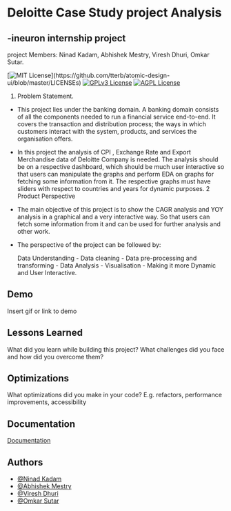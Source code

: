 
# Deloitte Case Study project Analysis 
## -ineuron internship project
project Members: Ninad Kadam, Abhishek Mestry, Viresh Dhuri, Omkar Sutar. 



[![MIT License](https://img.shields.io/apm/l/atomic-design-ui.svg?)](https://github.com/tterb/atomic-design-ui/blob/master/LICENSEs)
[![GPLv3 License](https://img.shields.io/badge/License-GPL%20v3-yellow.svg)](https://opensource.org/licenses/)
[![AGPL License](https://img.shields.io/badge/license-AGPL-blue.svg)](http://www.gnu.org/licenses/agpl-3.0)


1. Problem Statement.
- This project lies under the banking domain. A banking domain consists of all the components needed to run a financial service end-to-end. It covers the transaction and distribution process; the ways in which customers interact with the system, products, and services the organisation offers.
- In this project the analysis of CPI , Exchange Rate and Export Merchandise data of Deloitte Company is needed. The analysis should be on a respective dashboard, which should be much user interactive so that users can manipulate the graphs and perform EDA on graphs for fetching some information from it. The respective graphs must have sliders with respect to countries and years for dynamic purposes. 
2 Product Perspective
- The main objective of this project is to show the CAGR analysis and YOY analysis in a graphical and a very interactive way. So that users can fetch some information from it and can be used for further analysis and other work. 

- The perspective of the project can be followed by:

    Data Understanding - Data cleaning - Data pre-processing and transforming - Data Analysis - Visualisation - Making it more Dynamic and User Interactive.

## Demo

Insert gif or link to demo


## Lessons Learned

What did you learn while building this project? What challenges did you face and how did you overcome them?


## Optimizations

What optimizations did you make in your code? E.g. refactors, performance improvements, accessibility


## Documentation

[Documentation](https://linktodocumentation)


## Authors

- [@Ninad Kadam](https://github.com/ninad555)
- [@Abhishek Mestry](https://github.com/AbhishekMestry)
- [@Viresh Dhuri](https://github.com/Virey07)
- [@Omkar Sutar](https://github.com/omkarsutar9702)